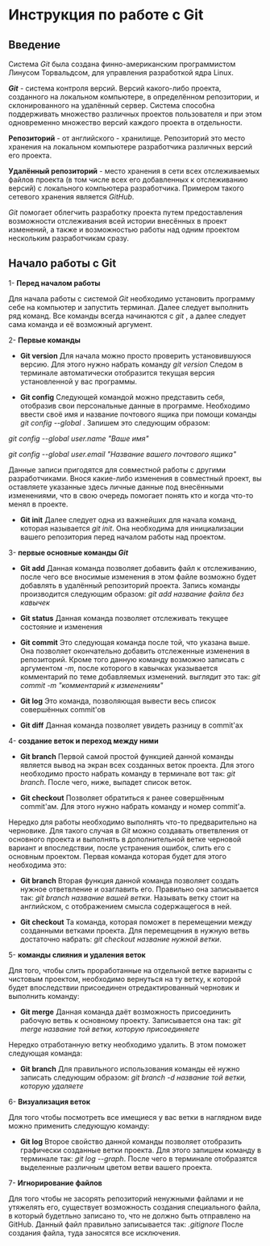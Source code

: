 # Инструкция по работе с Git # 

## Введение ##
Система _Git_ была создана финно-американским программистом Линусом Торвальдсом, для управления разработкой ядра Linux.

**_Git_** - система контроля версий. Версий  какого-либо проекта, созданного на локальном компьютере, в определённом репозитории, и склонированного на удалённый сервер. Система способна поддерживать множество различных проектов пользователя и при этом одновременно множество версий каждого проекта в отдельности.

**Репозиторий** - от английского - хранилище. Репозиторий это место хранения на локальном компьютере разработчика различных версий его проекта.

**Удалённый репозиторий** - место хранения в сети всех отслеживаемых файлов проекта (в том числе всех его добавленных к отслеживанию версий) с локального компьютера разработчика. Примером такого сетевого хранения является _GitHub_.

_Git_ помогает облегчить разработку проекта путем предоставления возможности отслеживания всей истории внесённых в проект изменений, а также и возможностью работы над одним проектом нескольким разработчикам сразу.

## Начало работы с Git ##

1- **Перед началом работы**

Для начала работы с системой _Git_ необходимо установить программу себе на компьютер и запустить терминал. Далее следует выполнить ряд команд. Все команды всегда начинаются с _git_ , а далее следует сама команда и её возможный аргумент.

2- **Первые команды**

* __Git version__  Для начала можно просто проверить установившуюся версию. Для этого нужно набрать команду _git version_ Следом в терминале автоматически отобразится текущая версия установленной у вас программы. 


* __Git config__ Следующей командой можно представить себя, отобразив свои персональные данные в программе. Необходимо ввести своё имя и название почтового ящика при помощи команды _git config --global_ . Запишем это следующим образом:

_git config --global user.name "Ваше имя"_  

_git config --global user.email "Название вашего почтового ящика"_ 

Данные записи пригодятся для совместной работы с другими разработчиками. Внося какие-либо изменения в совместный проект, вы оставляете указанные здесь личные данные под внесёнными изменениями, что в свою очередь помогает понять кто и когда что-то менял в проекте.

* __Git init__ Далее следует одна из важнейших для начала команд, которая называется _git init_. Она необходима для инициализации вашего репозитория перед началом работы над проектом. 


3- **первые основные команды _Git_** 

* __Git add__ Данная команда позволяет добавить файл к отслеживанию, после чего все вносимые изменения в этом файле возможно будет добавлять в удалённый репозиторий проекта. Запись команды производится следующим образом: _git add название файла без кавычек_ 

* __Git status__ Данная команда позволяет отслеживать текущее состояние и изменения

* __Git commit__ Это следующая команда после той, что указана выше. Она позволяет окончательно добавить отслеженные изменения в репозиторий. Кроме того данную команду возможно записать с аргументом _-m_, после которого в кавычках указывается комментарий по теме добавляемых изменений. выглядит это так: _git commit -m "комментарий к изменениям"_

* __Git log__ Это команда, позволяющая вывести весь список совершённых commit'ов

* __Git diff__ Данная команда позволяет увидеть разницу в commit'ах 

4- **создание веток и переход между ними** 

* __Git branch__ Первой самой простой функцией данной команды является вывод на экран всех созданных веток проекта. Для этого необходимо просто набрать команду в терминале вот так: _git branch_. После чего, ниже, выпадет список веток.

* __Git checkout__ Позволяет обратиться к ранее совершённым commit'ам. Для этого нужно набрать команду и номер commit'а.


Нередко для работы необходимо выполнять что-то предварительно на черновике. Для такого случая в _Git_ можно создавать ответвления от основного проекта и выполнять в дополнительной ветке черновой вариант и впоследствии, после устранения ошибок, слить его с основным проектом. Первая команда которая будет для этого необходима это:

* __Git branch__ Вторая функция данной команда позволяет создать нужное ответвление и озаглавить его. Правильно она записывается так: _git branch название вашей ветки_. Называть ветку стоит на английском, с отображением смысла содержащегося в ней.

* __Git checkout__ Та команда, которая поможет в перемещении между созданными ветками проекта. Для перемещения в нужную ветвь достаточно набрать: _git checkout название нужной ветки_.


5- **команды слияния и удаления веток**  

Для того, чтобы слить проработанные на отдельной ветке варианты с чистовым проектом, необходимо вернуться на ту ветку, к которой будет впоследствии присоединен отредактированный черновик и выполнить команду:


* __Git merge__ Данная команда даёт возможность присоединить рабочую ветвь к основному проекту. Записывается она так: _git merge название той ветки, которую присоединяете_ 


Нередко отработанную ветку необходимо удалить. В этом поможет следующая команда: 

* __Git branch__ Для правильного использования команды её нужно записать следующим образом: _git branch  -d название той ветки, которую удаляете_ 

6- **Визуализация веток** 

Для того чтобы посмотреть все имещиеся у вас ветки в наглядном виде можно применить следующую команду: 

* __Git log__ Второе свойство данной команды позволяет отобразить графически созданные ветки проекта. Для этого запишем команду в терминале так: _git log --graph_. После чего в терминале отобразятся выделенные различным цветом ветви вашего проекта.

7- **Игнорирование файлов** 

Для того чтобы не засорять репозиторий ненужными файлами и не утяжелять его, существует возможность создания специального файла, в который будетльно записано то, что не должно быть отправлено на GitHub. Данный файл правильно записывается так: _.gitignore_ После создания файла, туда заносятся все исключения.